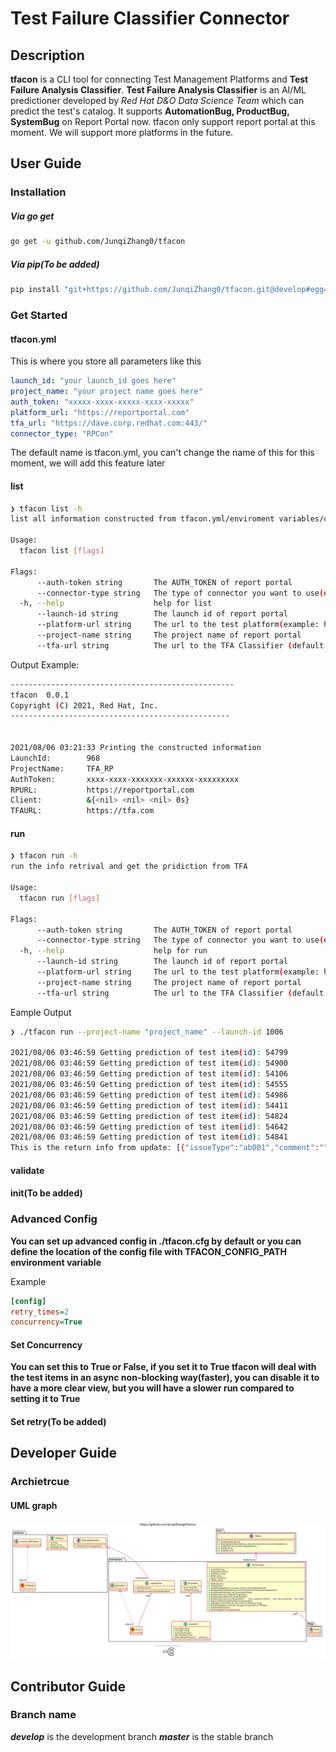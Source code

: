 # Test Failure Classifier Connector 

## Description
__tfacon__ is a CLI tool for connecting Test Management Platforms and __Test Failure Analysis Classifier__. __Test Failure Analysis Classifier__ is
an AI/ML predictioner developed by *Red Hat D&O Data Science Team* which can predict the test's catalog. It supports __AutomationBug, ProductBug, SystemBug__ on Report Portal now. tfacon only support report portal at this moment. We will support more platforms in the future.


## User Guide
### Installation
##### Via go get
```bash
go get -u github.com/JunqiZhang0/tfacon
```
##### Via pip(To be added)
```bash
pip install "git+https://github.com/JunqiZhang0/tfacon.git@develop#egg=tfacon&subdirectory=pip_package"
```
### Get Started

#### tfacon.yml
This is where you store all parameters like this
```yaml
launch_id: "your launch_id goes here"
project_name: "your project name goes here"
auth_token: "xxxxx-xxxx-xxxxx-xxxx-xxxxx"
platform_url: "https://reportportal.com"
tfa_url: "https://dave.corp.redhat.com:443/"
connector_type: "RPCon"
```
The default name is tfacon.yml, you can't change the name of this for this moment, we will add this feature later

#### list
```bash
❯ tfacon list -h
list all information constructed from tfacon.yml/enviroment variables/cli

Usage:
  tfacon list [flags]

Flags:
      --auth-token string       The AUTH_TOKEN of report portal
      --connector-type string   The type of connector you want to use(example: RPCon, PolarionCon, JiraCon) (default "RPCon")
  -h, --help                    help for list
      --launch-id string        The launch id of report portal
      --platform-url string     The url to the test platform(example: https://reportportal-ccit.apps.ocp4.prod.psi.redhat.com) (default "default val for platform url")
      --project-name string     The project name of report portal
      --tfa-url string          The url to the TFA Classifier (default "default val for tfa url")
```

Output Example:
```bash
--------------------------------------------------
tfacon  0.0.1
Copyright (C) 2021, Red Hat, Inc.
-------------------------------------------------


2021/08/06 03:21:33 Printing the constructed information
LaunchId:        968
ProjectName:     TFA_RP
AuthToken:       xxxx-xxxx-xxxxxxx-xxxxxx-xxxxxxxxx
RPURL:           https://reportportal.com
Client:          &{<nil> <nil> <nil> 0s}
TFAURL:          https://tfa.com
```
#### run
```bash
❯ tfacon run -h                                       
run the info retrival and get the pridiction from TFA

Usage:
  tfacon run [flags]

Flags:
      --auth-token string       The AUTH_TOKEN of report portal
      --connector-type string   The type of connector you want to use(example: RPCon, PolarionCon, JiraCon) (default "RPCon")
  -h, --help                    help for run
      --launch-id string        The launch id of report portal
      --platform-url string     The url to the test platform(example: https://reportportal-ccit.apps.ocp4.prod.psi.redhat.com) (default "default val for platform url")
      --project-name string     The project name of report portal
      --tfa-url string          The url to the TFA Classifier (default "default val for tfa url")
```

Eample Output
```bash
❯ ./tfacon run --project-name "project_name" --launch-id 1006

2021/08/06 03:46:59 Getting prediction of test item(id): 54799
2021/08/06 03:46:59 Getting prediction of test item(id): 54900
2021/08/06 03:46:59 Getting prediction of test item(id): 54106
2021/08/06 03:46:59 Getting prediction of test item(id): 54555
2021/08/06 03:46:59 Getting prediction of test item(id): 54986
2021/08/06 03:46:59 Getting prediction of test item(id): 54411
2021/08/06 03:46:59 Getting prediction of test item(id): 54824
2021/08/06 03:46:59 Getting prediction of test item(id): 54642
2021/08/06 03:46:59 Getting prediction of test item(id): 54841
This is the return info from update: [{"issueType":"ab001","comment":"","autoAnalyzed":false,"ignoreAnalyzer":false,"externalSystemIssues":[]},{"issueType":"ab001","comment":"","autoAnalyzed":false,"ignoreAnalyzer":false,"externalSystemIssues":[]},{"issueType":"ab001","comment":"Should be marked with custom defect type","autoAnalyzed":false,"ignoreAnalyzer":false,"externalSystemIssues":[]},{"issueType":"si001","comment":"","autoAnalyzed":false,"ignoreAnalyzer":false,"externalSystemIssues":[]},{"issueType":"ab001","comment":"Should be marked with custom defect type","autoAnalyzed":false,"ignoreAnalyzer":false,"externalSystemIssues":[]},{"issueType":"ab001","comment":"Should be marked with custom defect type","autoAnalyzed":false,"ignoreAnalyzer":false,"externalSystemIssues":[]},{"issueType":"ab001","comment":"Should be marked with custom defect type","autoAnalyzed":false,"ignoreAnalyzer":false,"externalSystemIssues":[]},{"issueType":"ab001","comment":"Should be marked with custom defect type","autoAnalyzed":false,"ignoreAnalyzer":false,"externalSystemIssues":[]},{"issueType":"pb001","comment":"Should be marked with custom defect type","autoAnalyzed":false,"ignoreAnalyzer":false,"externalSystemIssues":[]}]
```
#### validate
#### init(To be added)


### Advanced Config
__You can set up advanced config in ./tfacon.cfg by default or you can define the location of the config file with TFACON_CONFIG_PATH environment variable__

Example
```ini
[config]
retry_times=2
concurrency=True
```

#### Set Concurrency
__You can set this to True or False, if you set it to True tfacon will deal with the test items in an async non-blocking way(faster), you can disable it to have a more clear view, but you will have a slower run compared to setting it to True__
#### Set retry(To be added)

## Developer Guide
### Archietrcue
#### UML graph
![uml](docs/image/tfacon_uml.svg)

## Contributor Guide
### Branch name
__*develop*__ is the development branch
__*master*__ is the stable branch
